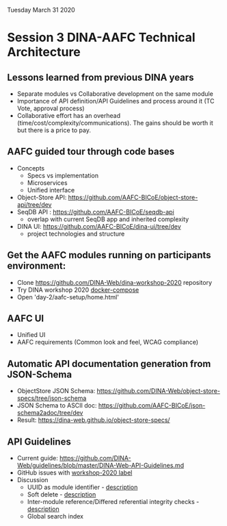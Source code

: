 Tuesday March 31 2020

# Session 3 DINA-AAFC Technical Architecture

## Lessons learned from previous DINA years

* Separate modules vs Collaborative development on the same module
* Importance of API definition/API Guidelines and process around it (TC Vote, approval process)
* Collaborative effort has an overhead (time/cost/complexity/communications). The gains should be worth it but there is a price to pay.

## AAFC guided tour through code bases

* Concepts
  * Specs vs implementation
  * Microservices
  * Unified interface
* Object-Store API: https://github.com/AAFC-BICoE/object-store-api/tree/dev
* SeqDB API : https://github.com/AAFC-BICoE/seqdb-api
  * overlap with current SeqDB app and inherited complexity
* DINA UI: https://github.com/AAFC-BICoE/dina-ui/tree/dev
  * project technologies and structure

## Get the AAFC modules running on participants environment:

* Clone https://github.com/DINA-Web/dina-workshop-2020 repository
* Try DINA workshop 2020 [docker-compose](https://github.com/DINA-Web/dina-workshop-2020/tree/master/day-2/aafc-setup)
* Open 'day-2/aafc-setup/home.html'

## AAFC UI

* Unified UI
* AAFC requirements (Common look and feel, WCAG compliance)

## Automatic API documentation generation from JSON-Schema

* ObjectStore JSON Schema: https://github.com/DINA-Web/object-store-specs/tree/json-schema
* JSON Schema to ASCII doc: https://github.com/AAFC-BICoE/json-schema2adoc/tree/dev
* Result: https://dina-web.github.io/object-store-specs/

## API Guidelines

* Current guide: https://github.com/DINA-Web/guidelines/blob/master/DINA-Web-API-Guidelines.md
* GitHub issues with [workshop-2020 label](https://github.com/DINA-Web/guidelines/issues?q=is%3Aissue+is%3Aopen+label%3Aworkshop-2020)
* Discussion
  * UUID as module identifier - [description](https://github.com/DINA-Web/guidelines/issues/45)
  * Soft delete - [description](https://github.com/DINA-Web/guidelines/issues/46)
  * Inter-module reference/Differed referential integrity checks - [description](https://github.com/DINA-Web/guidelines/issues/48)
  * Global search index
